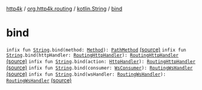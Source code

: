 [http4k](../../index.md) / [org.http4k.routing](../index.md) / [kotlin.String](index.md) / [bind](./bind.md)

# bind

`infix fun `[`String`](https://kotlinlang.org/api/latest/jvm/stdlib/kotlin/-string/index.html)`.bind(method: `[`Method`](../../org.http4k.core/-method/index.md)`): `[`PathMethod`](../-path-method/index.md) [(source)](https://github.com/http4k/http4k/blob/master/http4k-core/src/main/kotlin/org/http4k/routing/routing.kt#L96)
`infix fun `[`String`](https://kotlinlang.org/api/latest/jvm/stdlib/kotlin/-string/index.html)`.bind(httpHandler: `[`RoutingHttpHandler`](../-routing-http-handler/index.md)`): `[`RoutingHttpHandler`](../-routing-http-handler/index.md) [(source)](https://github.com/http4k/http4k/blob/master/http4k-core/src/main/kotlin/org/http4k/routing/routing.kt#L98)
`infix fun `[`String`](https://kotlinlang.org/api/latest/jvm/stdlib/kotlin/-string/index.html)`.bind(action: `[`HttpHandler`](../../org.http4k.core/-http-handler.md)`): `[`RoutingHttpHandler`](../-routing-http-handler/index.md) [(source)](https://github.com/http4k/http4k/blob/master/http4k-core/src/main/kotlin/org/http4k/routing/routing.kt#L100)
`infix fun `[`String`](https://kotlinlang.org/api/latest/jvm/stdlib/kotlin/-string/index.html)`.bind(consumer: `[`WsConsumer`](../../org.http4k.websocket/-ws-consumer.md)`): `[`RoutingWsHandler`](../-routing-ws-handler/index.md) [(source)](https://github.com/http4k/http4k/blob/master/http4k-core/src/main/kotlin/org/http4k/routing/routing.kt#L102)
`infix fun `[`String`](https://kotlinlang.org/api/latest/jvm/stdlib/kotlin/-string/index.html)`.bind(wsHandler: `[`RoutingWsHandler`](../-routing-ws-handler/index.md)`): `[`RoutingWsHandler`](../-routing-ws-handler/index.md) [(source)](https://github.com/http4k/http4k/blob/master/http4k-core/src/main/kotlin/org/http4k/routing/routing.kt#L104)